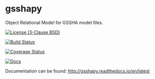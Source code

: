 # gsshapy
Object Relational Model for GSSHA model files.

[![License (3-Clause BSD)](https://img.shields.io/badge/license-BSD%203--Clause-yellow.svg)](https://github.com/ci-water/gsshapy/blob/master/LICENSE)

[![Build Status](https://travis-ci.org/CI-WATER/gsshapy.svg)](https://travis-ci.org/CI-WATER/gsshapy)

[![Coverage Status](https://coveralls.io/repos/github/CI-WATER/gsshapy/badge.svg?branch=master)](https://coveralls.io/github/CI-WATER/gsshapy?branch=master)

[![Docs](https://readthedocs.org/projects/gsshapy/badge/?version=latest)](http://gsshapy.readthedocs.io/en/latest)

Documentation can be found: http://gsshapy.readthedocs.io/en/latest
